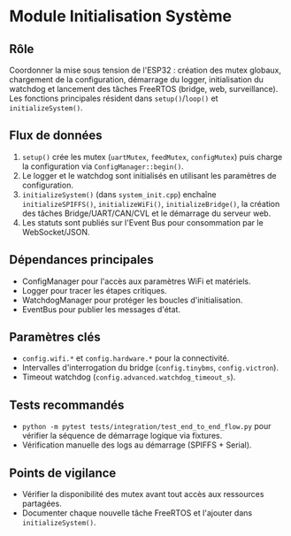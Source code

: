 # Module Initialisation Système

## Rôle
Coordonner la mise sous tension de l'ESP32 : création des mutex globaux, chargement de la configuration, démarrage du logger, initialisation du watchdog et lancement des tâches FreeRTOS (bridge, web, surveillance). Les fonctions principales résident dans `setup()`/`loop()` et `initializeSystem()`.

## Flux de données
1. `setup()` crée les mutex (`uartMutex`, `feedMutex`, `configMutex`) puis charge la configuration via `ConfigManager::begin()`.
2. Le logger et le watchdog sont initialisés en utilisant les paramètres de configuration.
3. `initializeSystem()` (dans `system_init.cpp`) enchaîne `initializeSPIFFS()`, `initializeWiFi()`, `initializeBridge()`, la création des tâches Bridge/UART/CAN/CVL et le démarrage du serveur web.
4. Les statuts sont publiés sur l'Event Bus pour consommation par le WebSocket/JSON.

## Dépendances principales
- ConfigManager pour l'accès aux paramètres WiFi et matériels.
- Logger pour tracer les étapes critiques.
- WatchdogManager pour protéger les boucles d'initialisation.
- EventBus pour publier les messages d'état.

## Paramètres clés
- `config.wifi.*` et `config.hardware.*` pour la connectivité.
- Intervalles d'interrogation du bridge (`config.tinybms`, `config.victron`).
- Timeout watchdog (`config.advanced.watchdog_timeout_s`).

## Tests recommandés
- `python -m pytest tests/integration/test_end_to_end_flow.py` pour vérifier la séquence de démarrage logique via fixtures.
- Vérification manuelle des logs au démarrage (SPIFFS + Serial).

## Points de vigilance
- Vérifier la disponibilité des mutex avant tout accès aux ressources partagées.
- Documenter chaque nouvelle tâche FreeRTOS et l'ajouter dans `initializeSystem()`.
